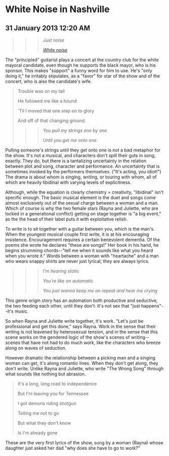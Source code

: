 # White Noise in Nashville
## 31 January 2013 12:20 AM

> > > _Just noise_
>>>
>>> _[White noise][1]_

The "principled" guitarist plays a concert at the country club for the white mayoral candidate, even though he supports the black mayor, who is his sponsor. This makes "support" a funny word for him to use. He's "only doing it," he irritably stipulates, as a "favor" for star of the show and of the concert, who is also the candidate's wife.

> Trouble was on my tail
>
> He followed me like a hound
>
> 'Til I moved that one step on to glory
>
> And off of that changing ground.
>
>> > _You pull my strings one by one_
>>>
>>> _Until you get me onto one._

Pulling someone's strings until they get onto one is not a bad metaphor for the show. It's not a musical, and characters don't spill their guts in song, exactly. They do, but there is a tantalizing uncertainty in the relation between plot and song, character and performance. An uncertainty that is sometimes invoked by the performers themselves. ("It's acting, you idiot!") The drama is about whom is singing, writing, or touring with whom, all of which are heavily libidinal with varying levels of explicitness.

Although, while the equation is clearly chemistry = creativity, "libidinal" isn't specific enough. The basic musical element is the duet and songs come almost exclusively out of the sexual charge between a woman and a man. Which of course is why the two female stars (Rayna and Juliette, who are locked in a generational conflict) getting on stage together is "a big event," as the the head of their label puts it with exploitative relish.

To write is to sit together with a guitar between you, which is the man's. When the youngest musical couple first write, it is at his encouraging insistence. Encouragement requires a certain benevolent dementia. Of the poems she wrote he declares "these are songs!" Her book in his hand, he begins strumming chords--"tell me when it sounds like what you heard when you wrote it." Words between a woman with "heartache" and a man who wears snappy shirts are never just lyrical; they are always lyrics.

> > > _I’m hearing static_
>>>
>>> _You’re like an automatic_
>>>
>>> _You just wanna keep me on repeat and hear me crying_

This genre origin story has an automation both productive and seductive, the two feeding each other, until they don't. It's not sex that "just happens"--it's music.

So when Rayna and Juliette write together, it's work. "Let's just be professional and get this done," says Rayna. Work in the sense that their writing is not leavened by heterosexual tension, and in the sense that this scene works on the gendered logic of the show's scenes of writing--scenes that have not had to do much work, like the characters who breeze along on waves of seduction.

However dramatic the relationship between a picking man and a singing woman can get, it's along romantic lines. When they don't get along, they don't write. Unlike Rayna and Juliette, who write "The Wrong Song" through what sounds like nothing but abrasion.

> It's a long, long road to independence
>
> But I'm leaving you for Tennessee
>
> I got demons riding shotgun
>
> Telling me not to go
>
> But what they don't know
>
> Is I'm already gone

These are the very first lyrics of the show, sung by a woman (Rayna) whose daughter just asked her dad "why does she have to go to work?"

   [1]: http://www.popjustice.com/songs/disclosure-feat-alunageorge-white-noise/
